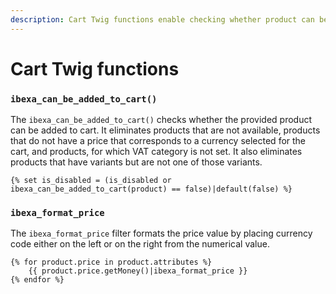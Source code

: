 ```yaml
---
description: Cart Twig functions enable checking whether product can be added to cart and formatting the price.
---
```


# Cart Twig functions

### `ibexa_can_be_added_to_cart()`

The `ibexa_can_be_added_to_cart()` checks whether the provided product can be added to cart. It eliminates products that are not available, products that do not have a price that corresponds to a currency selected for the cart, and products, for which VAT category is not set. It also eliminates products that have variants but are not one of those variants. 

``` html+twig
{% set is_disabled = (is_disabled or ibexa_can_be_added_to_cart(product) == false)|default(false) %}
```

### `ibexa_format_price`

The `ibexa_format_price` filter formats the price value by placing currency code 
either on the left or on the right from the numerical value.

``` html+twig
{% for product.price in product.attributes %}
    {{ product.price.getMoney()|ibexa_format_price }}
{% endfor %}
```
